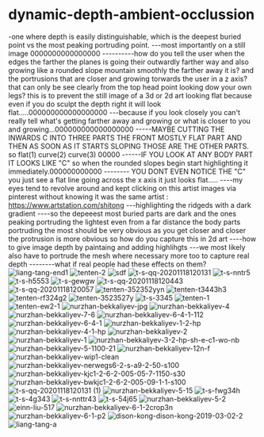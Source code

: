 # dynamic-depth-ambient-occlussion
-one where depth is easily distinguishable, which is the deepest buried point vs the most peaking  portruding point.
---most importantly on a still image 0000000000000000
----------how do you tell the user when the edges  the farther the planes is going their  outwardly  farther way and also growing like a rounded slope mountain smoothly the farther away it is? and the portrusions that are closer and growing torwards the user in a z axis? that can only be see clearly from the top head point looking dow your own legs? this is to prevent the still image of a 3d or 2d art looking flat because even if you do sculpt the depth right it will look flat.....000000000000000000
---because if you look closely you can't really tell what's getting farther away and growing or what is closer to you and growing...000000000000000000
-----MAYBE CUTTING THE INWARDS C INTO THREE PARTS THE FRONT MOSTLY FLAT PART AND THEN AS SOON AS IT STARTS SLOPING THOSE ARE THE OTHER PARTS. so flat(1) curve(2) curve(3) 00000
------IF YOU LOOK AT ANY BODY PART IT LOOKS LIKE "C" so when the rounded slopes begin start highlighting it immediately.000000000000
-------- YOU DONT EVEN NOTICE THE "C" you just see a flat line going across the x axis it just looks flat..... 
----my eyes tend to revolve around and kept clicking on this artist images via pinterest without knowing it was the same artist : https://www.artstation.com/shitong
---highlighting the ridgeds with a dark gradient 
----so the depeeest most buried parts are dark and the ones peaking portruding the lightest even from a far distance the body parts portruding the most should be very obvious  as you get closer and closer the protrusion is more obvious so how do you capture this in 2d art ----how to give image depth by paintaing and adding highlihgts 
---we most likely also have to portrude the mesh where necessary more too to capture real depth
--------what if real people had these effects on them? 
![liang-tang-end1](https://github.com/anonq115/dynamic-depth-ambient-occlussion/assets/32353565/91f93f32-c207-4f73-9471-29dc63b0f628)
![tenten-2](https://github.com/anonq115/dynamic-depth-ambient-occlussion/assets/32353565/ea87baea-113e-4620-89fd-db08ba49a56a)
![sdf](https://github.com/anonq115/dynamic-depth-ambient-occlussion/assets/32353565/02a68bb4-7857-4df8-90b2-d38596688c28)
![t-s-qq-20201118120131](https://github.com/anonq115/dynamic-depth-ambient-occlussion/assets/32353565/0e38fd9b-c60b-411a-8060-9adec26736b3)
![t-s-nntr5](https://github.com/anonq115/dynamic-depth-ambient-occlussion/assets/32353565/22501766-61dd-47f4-bd63-919b0b60bfc8)
![t-s-h5553](https://github.com/anonq115/dynamic-depth-ambient-occlussion/assets/32353565/60307d14-179c-40cf-b5fc-e2989610f04d)
![t-s-gewgw](https://github.com/anonq115/dynamic-depth-ambient-occlussion/assets/32353565/adb5e0b5-47c2-4bfb-baf7-ae3d9dfeb91b)
![t-s-qq-20201118120443](https://github.com/anonq115/dynamic-depth-ambient-occlussion/assets/32353565/cd24c111-644a-432d-8d0d-042342247f11)
![t-s-qq-20201118120057](https://github.com/anonq115/dynamic-depth-ambient-occlussion/assets/32353565/832c5692-b96e-40c6-868b-901a42481d07)
![tenten-352352yyn](https://github.com/anonq115/dynamic-depth-ambient-occlussion/assets/32353565/6e77af12-1069-482f-b21f-51a361156c9c)
![tenten-t3443h3](https://github.com/anonq115/dynamic-depth-ambient-occlussion/assets/32353565/5ce7a589-c8b8-44b2-9f32-e5d4140596e5)
![tenten-rf324g2](https://github.com/anonq115/dynamic-depth-ambient-occlussion/assets/32353565/4ca8247b-96b8-4eec-aa49-cb4c006c7a6f)
![tenten-3523527y](https://github.com/anonq115/dynamic-depth-ambient-occlussion/assets/32353565/b164959e-9c93-473e-bfca-0ff7c7a84e2b)
![t-s-3345](https://github.com/anonq115/dynamic-depth-ambient-occlussion/assets/32353565/1a6b4530-8ee2-4030-92cc-1d56bd21c4bb)
![tenten-1](https://github.com/anonq115/dynamic-depth-ambient-occlussion/assets/32353565/95b9b881-5398-409c-9efb-4884552a0fca)
![tenten-ew2-1](https://github.com/anonq115/dynamic-depth-ambient-occlussion/assets/32353565/d768e2ee-2815-4de4-8105-cd4ab14f114f)
![nurzhan-bekkaliyev-jpg](https://github.com/anonq115/dynamic-depth-ambient-occlussion/assets/32353565/5890a200-17d7-4b76-815e-85920e7874b6)
![nurzhan-bekkaliyev-4](https://github.com/anonq115/dynamic-depth-ambient-occlussion/assets/32353565/ee57cf02-805a-4e8a-8eb2-eb69318a5b49)
![nurzhan-bekkaliyev-7-6](https://github.com/anonq115/dynamic-depth-ambient-occlussion/assets/32353565/f9ad3bdc-26d2-40fe-8ea5-93877bbedf74)
![nurzhan-bekkaliyev-6-4-1-112](https://github.com/anonq115/dynamic-depth-ambient-occlussion/assets/32353565/fdc82f7e-92e3-41fb-9635-e8c2a1df350a)
![nurzhan-bekkaliyev-6-4-1](https://github.com/anonq115/dynamic-depth-ambient-occlussion/assets/32353565/fe7ab70e-086b-45ca-858d-98aad9484b48)
![nurzhan-bekkaliyev-1-2-hp](https://github.com/anonq115/dynamic-depth-ambient-occlussion/assets/32353565/2b8b58ac-9406-4b49-8cee-3a5581545a62)
![nurzhan-bekkaliyev-4-1-hp](https://github.com/anonq115/dynamic-depth-ambient-occlussion/assets/32353565/41822b6d-f1e4-451d-a1e5-9dbac013f746)
![nurzhan-bekkaliyev-2](https://github.com/anonq115/dynamic-depth-ambient-occlussion/assets/32353565/d4e0e8ee-86c1-480a-a70e-8b075ef3dafe)
![nurzhan-bekkaliyev-1](https://github.com/anonq115/dynamic-depth-ambient-occlussion/assets/32353565/31c81f0b-1156-4e19-a4a7-83bb2496b12c)
![nurzhan-bekkaliyev-3-2-hp-sh-e-c1-wo-nb](https://github.com/anonq115/dynamic-depth-ambient-occlussion/assets/32353565/ee9cdfcb-8ef7-45da-9329-5a655f20b796)
![nurzhan-bekkaliyev-5-1100-21](https://github.com/anonq115/dynamic-depth-ambient-occlussion/assets/32353565/fb516da4-eb17-4c37-98e8-c49e82182f22)
![nurzhan-bekkaliyev-12n-f](https://github.com/anonq115/dynamic-depth-ambient-occlussion/assets/32353565/233a3093-47e5-49bc-a48b-97366dc1a486)
![nurzhan-bekkaliyev-wip1-clean](https://github.com/anonq115/dynamic-depth-ambient-occlussion/assets/32353565/073e8c5d-78f9-417a-802b-c25486ee4140)
![nurzhan-bekkaliyev-nerwegs6-2-s-a9-2-50-s100](https://github.com/anonq115/dynamic-depth-ambient-occlussion/assets/32353565/10df3584-f981-4089-a6a8-e9c7c34b7cb8)
![nurzhan-bekkaliyev-kjc1-2-6-2-005-05-7-1150-s30](https://github.com/anonq115/dynamic-depth-ambient-occlussion/assets/32353565/8d501d77-f1fd-48e1-9089-59e1492d4e38)
![nurzhan-bekkaliyev-bwkjc1-2-6-2-005-09-1-1-s100](https://github.com/anonq115/dynamic-depth-ambient-occlussion/assets/32353565/075cd434-9beb-49f8-bc73-98f3ed15c8dd)
![t-s-qq-20201118120131 (1)](https://github.com/anonq115/dynamic-depth-ambient-occlussion/assets/32353565/e600369e-7ac8-42e0-94c1-28ea681a9b1d)
![nurzhan-bekkaliyev-5-15](https://github.com/anonq115/dynamic-depth-ambient-occlussion/assets/32353565/851c80b0-9c0c-4263-b579-9ff78c206e83)
![t-s-fwg34h](https://github.com/anonq115/dynamic-depth-ambient-occlussion/assets/32353565/05ecae30-bea7-4b55-b958-604fafb4dbef)
![t-s-4g343](https://github.com/anonq115/dynamic-depth-ambient-occlussion/assets/32353565/9c22cc75-7d1c-4d29-af61-99476817ccea)
![t-s-nnttr43](https://github.com/anonq115/dynamic-depth-ambient-occlussion/assets/32353565/f6277dec-ea60-4f48-bb81-08da09043bb8)
![t-s-54j65](https://github.com/anonq115/dynamic-depth-ambient-occlussion/assets/32353565/d8cca7b5-d824-4f22-820f-3e1c6ac90201)
![nurzhan-bekkaliyev-5-2](https://github.com/anonq115/dynamic-depth-ambient-occlussion/assets/32353565/f2e74d27-55f6-4b82-b78d-a74f46a97a9b)
![einn-liu-517](https://github.com/anonq115/dynamic-depth-ambient-occlussion/assets/32353565/4cc709d8-9f0f-40aa-9408-87d052359709)
![nurzhan-bekkaliyev-6-1-2crop3n](https://github.com/anonq115/dynamic-depth-ambient-occlussion/assets/32353565/28a8c2e7-4035-4b43-8add-23fb8ca7a66f)
![nurzhan-bekkaliyev-6-1-p2](https://github.com/anonq115/dynamic-depth-ambient-occlussion/assets/32353565/ab5c5f26-1a20-4b6b-b858-1159cb9e36ed)
![dison-kong-dison-kong-2019-03-02-2](https://github.com/anonq115/dynamic-depth-ambient-occlussion/assets/32353565/c6c81e24-9f47-4a72-8828-95e85f150fd7)
![liang-tang-a](https://github.com/anonq115/dynamic-depth-ambient-occlussion/assets/32353565/d3067620-4637-4f45-b02b-a466603d879b)
